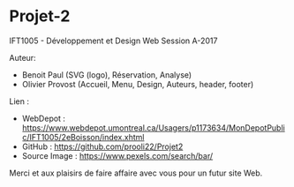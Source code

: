 # Projet-2
IFT1005 - Développement et Design Web
Session A-2017

Auteur:
- Benoit Paul (SVG (logo), Réservation, Analyse)
- Olivier Provost (Accueil, Menu, Design, Auteurs, header, footer)


Lien :
- WebDepot : https://www.webdepot.umontreal.ca/Usagers/p1173634/MonDepotPublic/IFT1005/2eBoisson/index.xhtml
- GitHub : https://github.com/prooli22/Projet2
- Source Image : https://www.pexels.com/search/bar/

Merci et aux plaisirs de faire affaire avec vous pour un futur site Web.